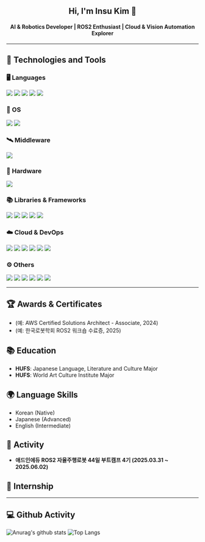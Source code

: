 <h2 align="center">Hi, I'm Insu Kim 👋</h2>
<h4 align="center">AI & Robotics Developer | ROS2 Enthusiast | Cloud & Vision Automation Explorer</h4>

---

## 🔧 Technologies and Tools 

### 🖥️ Languages
<img src="https://img.shields.io/badge/Python-14354C?style=for-the-badge&logo=python&logoColor=white"> 
<img src="https://img.shields.io/badge/HTML5-E97109?style=for-the-badge&logo=html5&logoColor=white">
<img src="https://img.shields.io/badge/DART-0175C2?style=for-the-badge&logo=dart&logoColor=white">
<img src="https://img.shields.io/badge/JavaScript-F7DF1E?style=for-the-badge&logo=javascript&logoColor=black">
<img src="https://img.shields.io/badge/C++-00599C?style=for-the-badge&logo=cplusplus&logoColor=white">

### 🧭 OS
<img src="https://img.shields.io/badge/Windows-0078D6?style=for-the-badge&logo=windows&logoColor=white"> 
<img src="https://img.shields.io/badge/Ubuntu-E95420?style=for-the-badge&logo=ubuntu&logoColor=white">

### 🛰️ Middleware
<img src="https://img.shields.io/badge/ROS-000000?style=for-the-badge&logo=ROS&logoColor=white">

### 🔩 Hardware
<img src="https://img.shields.io/badge/Raspberry%20Pi-A22846?style=for-the-badge&logo=Raspberry%20Pi&logoColor=white">

### 📚 Libraries & Frameworks
<img src="https://img.shields.io/badge/PyTorch-EE4C2C?style=for-the-badge&logo=PyTorch&logoColor=white"> 
<img src="https://img.shields.io/badge/TensorFlow-FF6F00?style=for-the-badge&logo=tensorflow&logoColor=white"> 
<img src="https://img.shields.io/badge/OpenCV-696969?style=for-the-badge&logo=OpenCV&logoColor=white">
<img src="https://img.shields.io/badge/Flask-000000?style=for-the-badge&logo=flask&logoColor=white">
<img src="https://img.shields.io/badge/FastAPI-009688?style=for-the-badge&logo=fastapi&logoColor=white">

### ☁️ Cloud & DevOps
<img src="https://img.shields.io/badge/AWS-232F3E?style=for-the-badge&logo=amazonaws&logoColor=white">
<img src="https://img.shields.io/badge/Amazon%20S3-569A31?style=for-the-badge&logo=amazons3&logoColor=white">
<img src="https://img.shields.io/badge/AWS%20ELB-FF9900?style=for-the-badge&logo=awselasticloadbalancing&logoColor=white">
<img src="https://img.shields.io/badge/Amazon%20RDS-527FFF?style=for-the-badge&logo=amazonrds&logoColor=white">
<img src="https://img.shields.io/badge/CloudWatch-FF4F8B?style=for-the-badge&logo=amazoncloudwatch&logoColor=white">
<img src="https://img.shields.io/badge/docker-%230db7ed.svg?style=for-the-badge&logo=docker&logoColor=white">

### ⚙️ Others
<img src="https://img.shields.io/badge/GIT-E44C30?style=for-the-badge&logo=git&logoColor=white"> 
<img src="https://img.shields.io/badge/Github Actions-2088FF?style=for-the-badge&logo=githubactions&logoColor=white"> 
<img src="https://img.shields.io/badge/PostgreSQL-316192?style=for-the-badge&logo=postgresql&logoColor=white"> 
<img src="https://img.shields.io/badge/MySQL-00BFFF?style=for-the-badge&logo=mysql&logoColor=white"> 
<img src="https://img.shields.io/badge/Jira-0052CC?style=for-the-badge&logo=jira&logoColor=white">
<img src="https://img.shields.io/badge/Confluence-172B4D?style=for-the-badge&logo=confluence&logoColor=white">

---

## 🏆 Awards & Certificates
- (예: AWS Certified Solutions Architect - Associate, 2024)
- (예: 한국로봇학회 ROS2 워크숍 수료증, 2025)

## 📚 Education
- **HUFS**: Japanese Language, Literature and Culture Major  
- **HUFS**: World Art Culture Institute Major  

## 🌍 Language Skills
- Korean (Native)
- Japanese (Advanced)
- English (Intermediate)

## 🚀 Activity 
- **애드인에듀 ROS2 자율주행로봇 44일 부트캠프 4기 (2025.03.31 ~ 2025.06.02)**

## 💼 Internship

---

<h2> 💻 Github Activity </h2>

![Anurag's github stats](https://github-readme-stats.vercel.app/api?username=szara7678&show_icons=true&theme=tokyonight)
![Top Langs](https://github-readme-stats.vercel.app/api/top-langs/?username=szara7678&layout=compact&theme=tokyonight)
